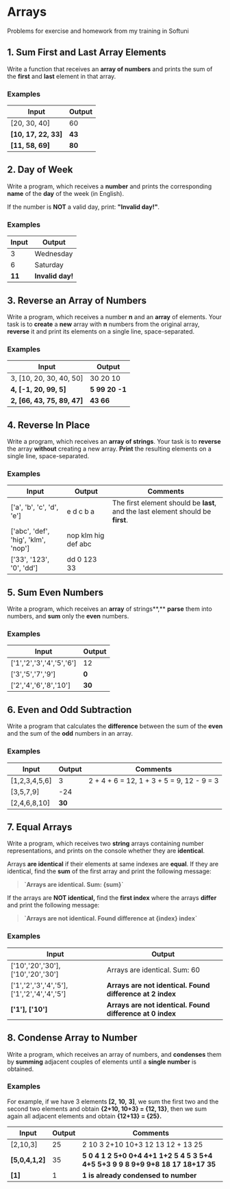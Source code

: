 # Arrays
Problems for exercise and homework from my training in Softuni

## **1. Sum First and Last Array Elements**

Write a function that receives an **array of numbers** and prints the
sum of the **first** and **last** element in that array.

### Examples

| **Input**              | **Output** |
| ---------------------- | ---------- |
| \[20, 30, 40\]         | 60         |
| **\[10, 17, 22, 33\]** | **43**     |
| **\[11, 58, 69\]**     | **80**     |


## **2. Day of Week**

Write a program, which receives a **number** and prints the
corresponding **name** of the **day** of the week (in English).

If the number is **NOT** a valid day, print: **"Invalid day\!"**.

### Examples

| **Input** | **Output**        |
| --------- | ----------------- |
| 3         | Wednesday         |
| 6         | Saturday          |
| **11**    | **Invalid day\!** |


## **3. Reverse an Array of Numbers**

Write a program, which receives a number **n** and an **array** of
elements. Your task is to **create** a **new** array with **n** numbers
from the original array, **reverse** it and print its elements on a
single line, space-separated.

### Examples

| **Input**                     | **Output**     |
| ----------------------------- | -------------- |
| 3, \[10, 20, 30, 40, 50\]     | 30 20 10       |
| **4, \[-1, 20, 99, 5\]**      | **5 99 20 -1** |
| **2, \[66, 43, 75, 89, 47\]** | **43 66**      |


## **4. Reverse In Place**

Write a program, which receives an **array of strings**. Your task is to
**reverse** the array **without** creating a new array. **Print** the
resulting elements on a single line, space-separated.

### Examples

| **Input**                             | **Output**          | **Comments**                                                                    |
| ------------------------------------- | ------------------- | ------------------------------------------------------------------------------- |
| \['a', 'b', 'c', 'd', 'e'\]           | e d c b a           | The first element should be **last**, and the last element should be **first**. |
| \['abc', 'def', 'hig', 'klm', 'nop'\] | nop klm hig def abc |                                                                                 |
| \['33', '123', '0', 'dd'\]            | dd 0 123 33         |                                                                                 |


## **5. Sum Even Numbers**

Write a program, which receives an **array** of strings**,** **parse**
them into numbers, and **sum** only the **even** numbers.

### Examples

| **Input**                   | **Output** |
| --------------------------- | ---------- |
| \['1','2','3','4','5','6'\] | 12         |
| \['3','5','7','9'\]         | **0**      |
| \['2','4','6','8','10'\]    | **30**     |


## **6. Even and Odd Subtraction**

Write a program that calculates the **difference** between the sum of
the **even** and the sum of the **odd** numbers in an array.

### Examples

| **Input**       | **Output** | **Comments**                              |
| --------------- | ---------- | ----------------------------------------- |
| \[1,2,3,4,5,6\] | 3          | 2 + 4 + 6 = 12, 1 + 3 + 5 = 9, 12 - 9 = 3 |
| \[3,5,7,9\]     | \-24       |                                           |
| \[2,4,6,8,10\]  | **30**     |                                           |


## **7. Equal Arrays**

Write a program, which receives two **string** arrays containing number
representations, and prints on the console whether they are
**identical**.

Arrays **are identical** if their elements at same indexes are
**equal**. If they are identical, find the **sum** of the first array
and print the following message:

> **\`Arrays are identical. Sum: {sum}\`**

If the arrays are **NOT identical,** find the **first index** where the
arrays **differ** and print the following message:

> **\`Arrays are not identical. Found difference at {index} index\`**

### Examples

| **Input**                                        | **Output**                                                |
| ------------------------------------------------ | --------------------------------------------------------- |
| \['10','20','30'\], \['10','20','30'\]           | Arrays are identical. Sum: 60                             |
| \['1','2','3','4','5'\], \['1','2','4','4','5'\] | **Arrays are not identical. Found difference at 2 index** |
| **\['1'\], \['10'\]**                            | **Arrays are not identical. Found difference at 0 index** |


## **8. Condense Array to Number**

Write a program, which receives an array of numbers, and **condenses**
them by **summing** adjacent couples of elements until a **single
number** is obtained.

### Examples

For example, if we have 3 elements **\[2,** **10,** **3\]**, we sum the
first two and the second two elements and obtain **{2+10, 10+3} = {12,
13}**, then we sum again all adjacent elements and obtain **{12+13} =
{25}.**

| **Input**         | **Output** | **Comments**                                                                   |
| ----------------- | ---------- | ------------------------------------------------------------------------------ |
| \[2,10,3\]        | 25         | 2 10 3 2+10 10+3 12 13 12 + 13 25                                              |
| **\[5,0,4,1,2\]** | 35         | **5 0 4 1 2 5+0 0+4 4+1 1+2 5 4 5 3 5+4 4+5 5+3 9 9 8 9+9 9+8 18 17 18+17 35** |
| **\[1\]**         | 1          | **1 is already condensed to number**                                           |

